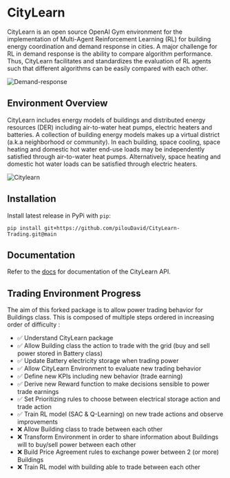 # CityLearn
CityLearn is an open source OpenAI Gym environment for the implementation of Multi-Agent Reinforcement Learning (RL) for building energy coordination and demand response in cities. A major challenge for RL in demand response is the ability to compare algorithm performance. Thus, CityLearn facilitates and standardizes the evaluation of RL agents such that different algorithms can be easily compared with each other.

![Demand-response](https://github.com/intelligent-environments-lab/CityLearn/blob/master/assets/images/dr.jpg)

## Environment Overview

CityLearn includes energy models of buildings and distributed energy resources (DER) including air-to-water heat pumps, electric heaters and batteries. A collection of building energy models makes up a virtual district (a.k.a neighborhood or community). In each building, space cooling, space heating and domestic hot water end-use loads may be independently satisfied through air-to-water heat pumps. Alternatively, space heating and domestic hot water loads can be satisfied through electric heaters.

![Citylearn](https://github.com/intelligent-environments-lab/CityLearn/blob/master/assets/images/citylearn_systems.png)

## Installation
Install latest release in PyPi with `pip`:
```console
pip install git+https://github.com/pilouDavid/CityLearn-Trading.git@main
```

## Documentation
Refer to the [docs](https://intelligent-environments-lab.github.io/CityLearn/) for documentation of the CityLearn API.

## Trading Environment Progress
The aim of this forked package is to allow power trading behavior for Buildings class. 
This is composed of multiple steps ordered in increasing order of difficulty :

* ✅ Understand CityLearn package
* ✅ Allow Building class the action to trade with the grid (buy and sell power stored in Battery class)
* ✅ Update Battery electricity storage when trading power
* ✅ Allow CityLearn Environment to evaluate new trading behavior
* ✅ Define new KPIs including new behavior (trade earning)
* ✅ Derive new Reward function to make decisions sensible to power trade earnings
* ✅ Set Prioritizing rules to choose between electrical storage action and trade action
* ✅ Train RL model (SAC & Q-Learning) on new trade actions and observe improvements
* ❌ Allow Building class to trade between each other
* ❌ Transform Environment in order to share information about Buildings will to buy/sell power between each other
* ❌ Build Price Agreement rules to exchange power between 2 (or more) Buildings
* ❌ Train RL model with building able to trade between each other

